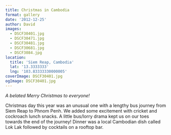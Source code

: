 ```yaml
---
title: Christmas in Cambodia
format: gallery
date: '2012-12-25'
author: David
images:
  - DSCF30401.jpg
  - DSCF30471.jpg
  - DSCF30481.jpg
  - DSCF30681.jpg
  - DSCF3084.jpg
location:
  title: 'Siem Reap, Cambodia'
  lat: '13.3333333'
  lng: '103.83333330000005'
coverImage: DSCF30401.jpg
ogImage: DSCF30401.jpg
---
```


_A belated Merry Christmas to everyone!_

Christmas day this year was an unusual one with a lengthy bus journey from Siem Reap to Phnom Penh. We added some excitement with cricket and cockroach lunch snacks. A little bus/lorry drama kept us on our toes towards the end of the journey! Dinner was a local Cambodian dish called Lok Lak followed by cocktails on a rooftop bar.
